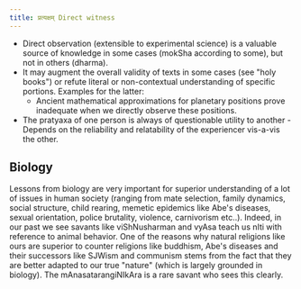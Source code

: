 ```yaml
---
title: प्रत्यक्षम् Direct witness
---
```


- Direct observation (extensible to experimental science) is a valuable source of knowledge in some cases (mokSha according to some), but not in others (dharma).
- It may augment the overall validity of texts in some cases (see "holy books") or refute literal or non-contextual understanding of specific portions. Examples for the latter:
    - Ancient mathematical approximations for planetary positions prove inadequate when we directly observe these positions.
- The pratyaxa of one person is always of questionable utility to another - Depends on the reliability and relatability of the experiencer vis-a-vis the other.

## Biology
Lessons from biology are very important for superior understanding of a lot of issues in human society (ranging from mate selection, family dynamics, social structure, child rearing, memetic epidemics like Abe's diseases, sexual orientation, police brutality, violence, carnivorism etc..). Indeed, in our past we see savants like viShNusharman and vyAsa teach us nIti with reference to animal behavior. One of the reasons why natural religions like ours are superior to counter religions like buddhism, Abe's diseases and their successors like SJWism and communism stems from the fact that they are better adapted to our true "nature" (which is largely grounded in biology). The mAnasatarangiNIkAra is a rare savant who sees this clearly.